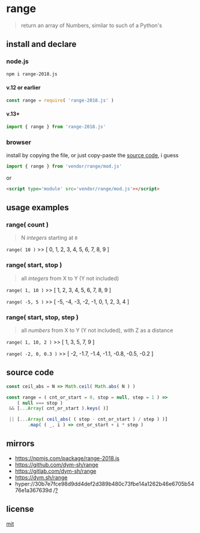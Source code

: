 # range

> return an array of Numbers, similar to such of a Python's


## install and declare

### node.js
``` sh
npm i range-2018.js
```

#### v.12 or earlier
``` js
const range = require( 'range-2018.js' )
```

#### v.13+
``` js
import { range } from 'range-2018.js'
```

### browser
install by copying the file, or just copy-paste the [source code](#source-code), i guess

``` js
import { range } from 'vendor/range/mod.js'
```

or
``` html
<script type='module' src='vendor/range/mod.js'></script>
```


## usage examples

### range( count )
> N _integers_ starting at `0`

`range( 10 )` >> [ 0, 1, 2, 3, 4, 5, 6, 7, 8, 9 ]

### range( start, stop )
> all _integers_ from X to Y (Y not included)

`range( 1, 10 )` >> [ 1, 2, 3, 4, 5, 6, 7, 8, 9 ]

`range( -5, 5 )` >> [ -5, -4, -3, -2, -1, 0, 1, 2, 3, 4 ]

### range( start, stop, step )
> all _numbers_ from X to Y (Y not included), with Z as a distance

`range( 1, 10, 2 )` >> [ 1, 3, 5, 7, 9 ]

`range( -2, 0, 0.3 )` >> [ -2, -1.7, -1.4, -1.1, -0.8, -0.5, -0.2 ]


## source code
``` js
const ceil_abs = N => Math.ceil( Math.abs( N ) )

const range = ( cnt_or_start = 0, stop = null, step = 1 ) =>
    ( null === stop )
 && [...Array( cnt_or_start ).keys( )]

 || [...Array( ceil_abs( ( stop - cnt_or_start ) / step ) )]
        .map( ( _, i ) => cnt_or_start + i * step )
```


## mirrors
- https://npmjs.com/package/range-2018.js
- https://github.com/dym-sh/range
- https://gitlab.com/dym-sh/range
- https://dym.sh/range
- hyper://30b7e7fce98d9dd4def2d389b480c73fbe14a1262b46e6705b5476e1a367639d /[?](https://beakerbrowser.com)


## license
[mit](./license)
